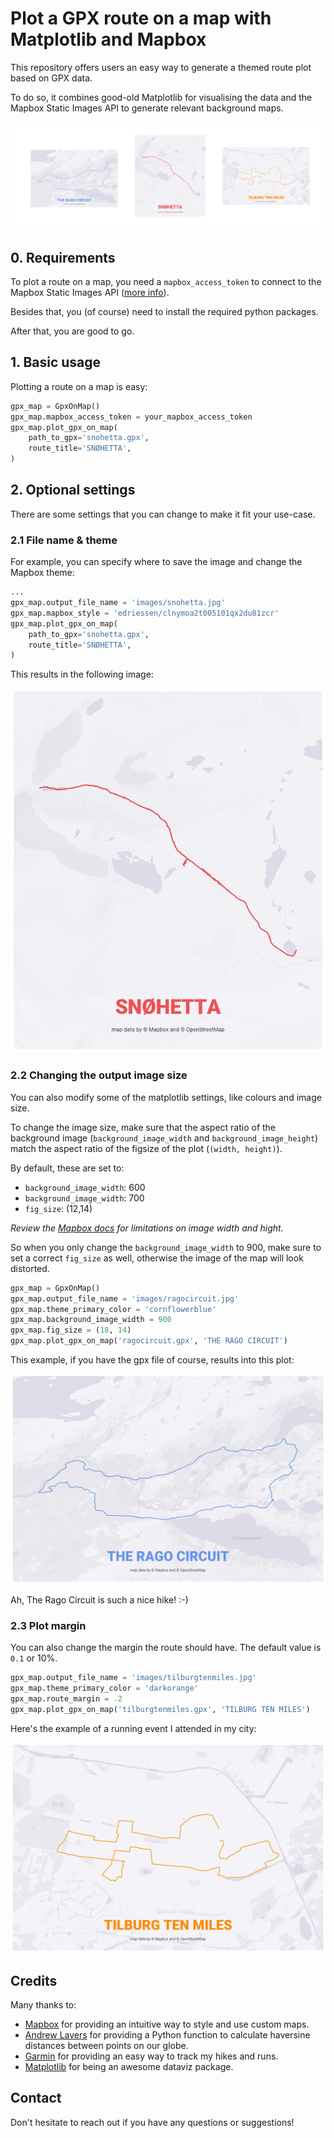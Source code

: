 # Plot a GPX route on a map with Matplotlib and Mapbox
This repository offers users an easy way to generate a themed route plot based on GPX data. 

To do so, it combines good-old Matplotlib for visualising the data and the Mapbox Static Images API to generate relevant background maps.

![python gpx map repo promo](images/python-gpx-map-repo-promo.png)

## 0. Requirements

To plot a route on a map, you need a `mapbox_access_token` to connect to the Mapbox Static Images API ([more info](https://docs.mapbox.com/api/maps/static-images/)).

Besides that, you (of course) need to install the required python packages. 

After that, you are good to go. 

## 1. Basic usage

Plotting a route on a map is easy:

``````python
gpx_map = GpxOnMap()
gpx_map.mapbox_access_token = your_mapbox_access_token
gpx_map.plot_gpx_on_map(
    path_to_gpx='snohetta.gpx',
    route_title='SNØHETTA',
)
``````

## 2. Optional settings

There are some settings that you can change to make it fit your use-case.

### 2.1 File name & theme

For example, you can specify where to save the image and change the Mapbox theme:

`````` python
...
gpx_map.output_file_name = 'images/snohetta.jpg'
gpx_map.mapbox_style = 'edriessen/clnymoa2t005101qx2du81zcr'
gpx_map.plot_gpx_on_map(
    path_to_gpx='snohetta.gpx',
    route_title='SNØHETTA',
)
``````

This results in the following image:

![snohette hike](images/snohetta.jpg)

### 2.2 Changing the output image size

You can also modify some of the matplotlib settings, like colours and image size. 

To change the image size, make sure that the aspect ratio of the background image (`background_image_width` and `background_image_height`) match the aspect ratio of the figsize of the plot (`(width, height)`). 

By default, these are set to:

- `background_image_width`: 600
- `background_image_width`: 700
- `fig_size`:  (12,14)

*Review the [Mapbox docs](https://docs.mapbox.com/api/maps/static-images/) for limitations on image width and hight.*

So when you only change the `background_image_width` to 900, make sure to set a correct `fig_size` as well, otherwise the image of the map will look distorted. 

```python
gpx_map = GpxOnMap()
gpx_map.output_file_name = 'images/ragocircuit.jpg'
gpx_map.theme_primary_color = 'cornflowerblue'
gpx_map.background_image_width = 900
gpx_map.fig_size = (18, 14)
gpx_map.plot_gpx_on_map('ragocircuit.gpx', 'THE RAGO CIRCUIT')
```

This example, if you have the gpx file of course, results into this plot:

![rago circtuit hike](images/ragocircuit.jpg)

Ah, The Rago Circuit is such a nice hike! :-)

### 2.3 Plot margin

You can also change the margin the route should have. The default value is `0.1` or 10%. 

````` python
gpx_map.output_file_name = 'images/tilburgtenmiles.jpg'
gpx_map.theme_primary_color = 'darkorange'
gpx_map.route_margin = .2
gpx_map.plot_gpx_on_map('tilburgtenmiles.gpx', 'TILBURG TEN MILES')
`````



Here's the example of a running event I attended in my city:

![tilburg ten miles 2023 map](images/tilburgtenmiles.jpg)

## Credits

Many thanks to:

- [Mapbox](https://www.mapbox.com/) for providing an intuitive way to style and use custom maps.
- [Andrew Lavers](https://stackoverflow.com/questions/53697724/getting-distance-from-longitude-and-latitude-using-haversines-distance-formula) for providing a Python function to calculate haversine distances between points on our globe. 
- [Garmin](https://www.garmin.com/nl-NL/) for providing an easy way to track my hikes and runs.  
- [Matplotlib](https://matplotlib.org/) for being an awesome dataviz package. 

## Contact

Don't hesitate to reach out if you have any questions or suggestions!
